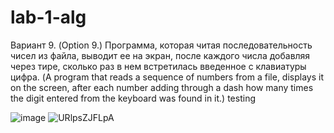 # lab-1-alg
Вариант 9.
(Option 9.)
Программа, которая читая последовательность чисел из файла, выводит ее на экран, после каждого числа добавляя через тире, сколько раз в нем встретилась введенное с клавиатуры цифра.
(A program that reads a sequence of numbers from a file, displays it on the screen, after each number adding through a dash how many times the digit entered from the keyboard was found in it.)
testing

![image](https://user-images.githubusercontent.com/99386386/158963253-532d0e25-08b3-4866-a73a-f451b0b625b5.png)
![URlpsZJFLpA](https://user-images.githubusercontent.com/99386386/157183425-297e628c-6661-4f65-9141-a46cb058ae40.jpg)
